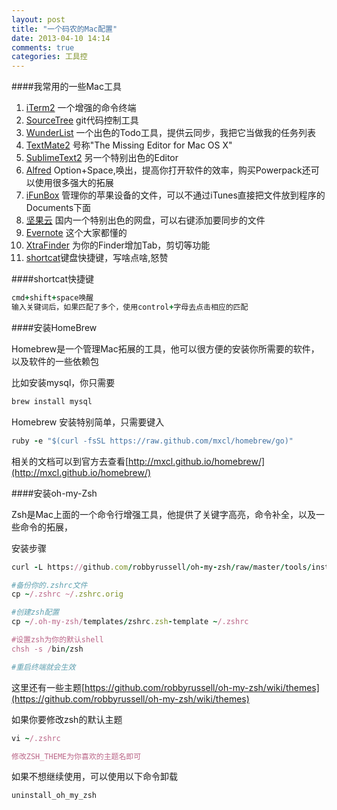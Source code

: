 ```yaml
---
layout: post
title: "一个码农的Mac配置"
date: 2013-04-10 14:14
comments: true
categories: 工具控
---
```



####我常用的一些Mac工具

1. [iTerm2](http://www.iterm2.com/) 一个增强的命令终端
2. [SourceTree](http://www.sourcetreeapp.com/) git代码控制工具
3. [WunderList](https://www.wunderlist.com/) 一个出色的Todo工具，提供云同步，我把它当做我的任务列表
4. [TextMate2](https://github.com/textmate/textmate/tags) 号称"The Missing Editor for Mac OS X"
5. [SublimeText2](http://www.sublimetext.com/2) 另一个特别出色的Editor
6. [Alfred](http://www.alfredapp.com/) Option+Space,唤出，提高你打开软件的效率，购买Powerpack还可以使用很多强大的拓展
7. [iFunBox](http://www.i-funbox.com/) 管理你的苹果设备的文件，可以不通过iTunes直接把文件放到程序的Documents下面
8. [坚果云](https://jianguoyun.com/) 国内一个特别出色的网盘，可以右键添加要同步的文件
9. [Evernote](http://evernote.com/) 这个大家都懂的
10. [XtraFinder](http://www.trankynam.com/xtrafinder/) 为你的Finder增加Tab，剪切等功能
11. [shortcat](http://shortcatapp.com/)键盘快捷键，写啥点啥,怒赞


####shortcat快捷键
```ruby
cmd+shift+space唤醒
输入关键词后，如果匹配了多个，使用control+字母去点击相应的匹配
```


####安装HomeBrew

Homebrew是一个管理Mac拓展的工具，他可以很方便的安装你所需要的软件，以及软件的一些依赖包

比如安装mysql，你只需要

```ruby
brew install mysql	
```
Homebrew 安装特别简单，只需要键入

```ruby
ruby -e "$(curl -fsSL https://raw.github.com/mxcl/homebrew/go)"
```

相关的文档可以到官方去查看[http://mxcl.github.io/homebrew/](http://mxcl.github.io/homebrew/)


####安装oh-my-Zsh

Zsh是Mac上面的一个命令行增强工具，他提供了关键字高亮，命令补全，以及一些命令的拓展，


安装步骤
```ruby
curl -L https://github.com/robbyrussell/oh-my-zsh/raw/master/tools/install.sh | sh

#备份你的.zshrc文件
cp ~/.zshrc ~/.zshrc.orig

#创建zsh配置
cp ~/.oh-my-zsh/templates/zshrc.zsh-template ~/.zshrc

#设置zsh为你的默认shell
chsh -s /bin/zsh

#重启终端就会生效
```

这里还有一些主题[https://github.com/robbyrussell/oh-my-zsh/wiki/themes](https://github.com/robbyrussell/oh-my-zsh/wiki/themes)

如果你要修改zsh的默认主题
```ruby
vi ~/.zshrc

修改ZSH_THEME为你喜欢的主题名即可
```


如果不想继续使用，可以使用以下命令卸载
```ruby
uninstall_oh_my_zsh
```
